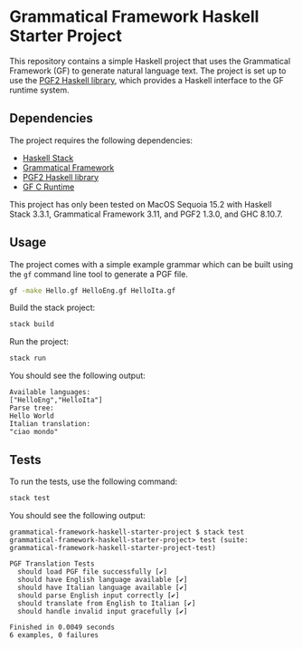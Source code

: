 # Grammatical Framework Haskell Starter Project

This repository contains a simple Haskell project that uses the Grammatical Framework (GF) to generate natural language text. The project is set up to use the [PGF2 Haskell library](https://hackage.haskell.org/package/pgf2), which provides a Haskell interface to the GF runtime system.

## Dependencies

The project requires the following dependencies:

- [Haskell Stack](https://docs.haskellstack.org/en/stable/README/)
- [Grammatical Framework](https://www.grammaticalframework.org/download/)
- [PGF2 Haskell library](https://hackage.haskell.org/package/pgf2)
- [GF C Runtime](https://github.com/GrammaticalFramework/gf-core/blob/master/src/runtime/c/INSTALL)

This project has only been tested on MacOS Sequoia 15.2 with Haskell Stack 3.3.1, Grammatical Framework 3.11, and PGF2 1.3.0, and GHC 8.10.7.

## Usage

The project comes with a simple example grammar which can be built using the `gf` command line tool to generate a PGF file.

```bash
gf -make Hello.gf HelloEng.gf HelloIta.gf
```

Build the stack project:

```bash
stack build
```

Run the project:

```bash
stack run
```

You should see the following output:

```plaintext
Available languages:
["HelloEng","HelloIta"]
Parse tree:
Hello World
Italian translation:
"ciao mondo"
```

## Tests

To run the tests, use the following command:

```bash
stack test
```

You should see the following output:

```plaintext
grammatical-framework-haskell-starter-project $ stack test
grammatical-framework-haskell-starter-project> test (suite: grammatical-framework-haskell-starter-project-test)

PGF Translation Tests
  should load PGF file successfully [✔]
  should have English language available [✔]
  should have Italian language available [✔]
  should parse English input correctly [✔]
  should translate from English to Italian [✔]
  should handle invalid input gracefully [✔]

Finished in 0.0049 seconds
6 examples, 0 failures
```
